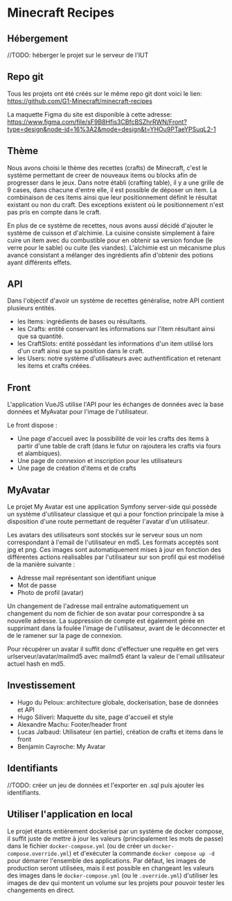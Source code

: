 # Minecraft Recipes

## Hébergement

//TODO: héberger le projet sur le serveur de l'IUT

## Repo git

Tous les projets ont été créés sur le même repo git dont voici le lien: https://github.com/G1-Minecraft/minecraft-recipes

La maquette Figma du site est disponible à cette adresse:
https://www.figma.com/file/sF9B8Hfis3CBfcBSZhrRWN/Front?type=design&node-id=16%3A2&mode=design&t=YHOu9PTaeYPSuqL2-1

## Thème

Nous avons choisi le thème des recettes (crafts) de Minecraft, c'est le système permettant de creer de nouveaux items ou blocks afin de progresser dans le jeux.
Dans notre établi (crafting table), il y a une grille de 9 cases, dans chacune d'entre elle, il est possible de déposer un item.
La combinaison de ces items ainsi que leur positionnement définit le résultat existant ou non du craft.
Des exceptions existent où le positionnement n'est pas pris en compte dans le craft.

En plus de ce système de recettes, nous avons aussi décidé d'ajouter le système de cuisson et d'alchimie.
La cuisine consiste simplement à faire cuire un item avec du combustible pour en obtenir sa version fondue (le verre pour le sable) ou cuite (les viandes).
L'alchimie est un mécanisme plus avancé consistant a mélanger des ingrédients afin d'obtenir des potions ayant différents effets.

## API

Dans l'objectif d'avoir un système de recettes généralise, notre API contient plusieurs entités.

- les Items: ingrédients de bases ou résultants.
- les Crafts: entité conservant les informations sur l'item résultant ainsi que sa quantité.
- les CraftSlots: entité possédant les informations d'un item utilisé lors d'un craft ainsi que sa position dans le craft.
- les Users: notre système d'utilisateurs avec authentification et retenant les items et crafts créées.

## Front

L'application VueJS utilise l'API pour les échanges de données avec la base données et MyAvatar pour l'image de l'utilisateur.

Le front dispose :
- Une page d'accueil avec la possibilité de voir les crafts des items à partir d'une table de craft (dans le futur on rajoutera les crafts via fours et alambiques).
- Une page de connexion et inscription pour les utilisateurs
- Une page de création d'items et de crafts

## MyAvatar

Le projet My Avatar est une application Symfony server-side qui possède un système d'utilisateur classique et qui a pour fonction principale la mise à disposition d'une route permettant de requêter l'avatar d'un utilisateur.

Les avatars des utilisateurs sont stockés sur le serveur sous un nom correspondant à l'email de l'utilisateur en md5. Les formats acceptés sont jpg et png. Ces images sont automatiquement mises à jour en fonction des différentes actions réalisables par l'utilisateur sur son profil qui est modélisé de la manière suivante : 
- Adresse mail représentant son identifiant unique
- Mot de passe
- Photo de profil (avatar)

Un changement de l'adresse mail entraîne automatiquement un changement du nom de fichier de son avatar pour correspondre à sa nouvelle adresse. La suppression de compte est également gérée en supprimant dans la foulée l'image de l'utilisateur, avant de le déconnecter et de le ramener sur la page de connexion.

Pour récupérer un avatar il suffit donc d'effectuer une requête en get vers urlserveur/avatar/mailmd5 avec mailmd5 étant la valeur de l'email utilisateur actuel hash en md5.

## Investissement

- Hugo du Peloux: architecture globale, dockerisation, base de données et API
- Hugo Siliveri: Maquette du site, page d'accueil et style
- Alexandre Machu: Footer/header front
- Lucas Jalbaud: Utilisateur (en partie), création de crafts et items dans le front 
- Benjamin Cayroche: My Avatar

## Identifiants

//TODO: créer un jeu de données et l'exporter en .sql puis ajouter les identifiants.

## Utiliser l'application en local

Le projet étants entièrement dockerisé par un système de docker compose, il suffit juste de mettre à jour les valeurs (principalement les mots de passe) dans le fichier `docker-compose.yml` (ou de créer un `docker-compose.override.yml`) et d'exécuter la commande `docker compose up -d` pour démarrer l'ensemble des applications.
Par défaut, les images de production seront utilisées, mais il est possible en changeant les valeurs des images dans le `docker-compose.yml` (ou le `.override.yml`) d'utiliser les images de dev qui montent un volume sur les projets pour pouvoir tester les changements en direct.
